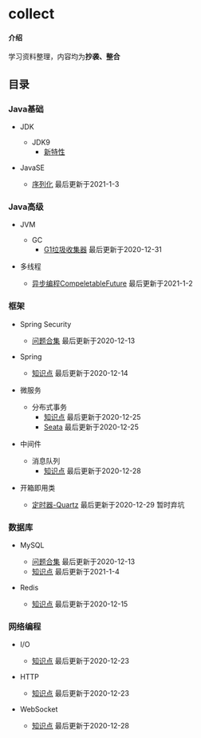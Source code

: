 # collect

#### 介绍
学习资料整理，内容均为**抄袭、整合**


## 目录
### Java基础
+ JDK
  - JDK9
    - [新特性](note/jdk/jdk9/新特性.md)

+ JavaSE
  - [序列化](note/javase/serialization.md)  最后更新于2021-1-3  

### Java高级
+ JVM
  - GC
    - [G1垃圾收集器](note/jvm/gc/G1垃圾收集器.md)  最后更新于2020-12-31  

+ 多线程
  - [异步编程CompeletableFuture](note/multithreading/async/CompeletableFuture.md)  最后更新于2021-1-2  

### 框架
+ Spring Security
  - [问题合集](note/security/问题合集.md)  最后更新于2020-12-13  
  
+ Spring
  - [知识点](note/spring/知识点.md)  最后更新于2020-12-14  

+ 微服务
  - 分布式事务  
    - [知识点](note/microservice/transaction/知识点.md)  最后更新于2020-12-25   
    - [Seata](note/microservice/transaction/Seata.md)  最后更新于2020-12-25  

+ 中间件
  - 消息队列
    - [知识点](note/middleware/mq/知识点.md)  最后更新于2020-12-28  

+ 开箱即用类
  - [定时器-Quartz](note/other-frame/quartz.md)  最后更新于2020-12-29 暂时弃坑  

### 数据库
+ MySQL
  - [问题合集](note/mysql/问题合集.md)  最后更新于2020-12-13  
  - [知识点](note/mysql/知识点.md)  最后更新于2021-1-4  

+ Redis
  - [知识点](note/redis/知识点.md)  最后更新于2020-12-15  
  
### 网络编程
+ I/O
  - [知识点](note/io/知识点.md)  最后更新于2020-12-23  

+ HTTP
  - [知识点](note/http/知识点.md)  最后更新于2020-12-23  

+ WebSocket
  - [知识点](note/websocket/知识点.md)  最后更新于2020-12-28  
